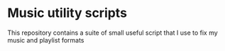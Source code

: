 # Music utility scripts

This repository contains a suite of small useful script that I use to fix my music and playlist formats
